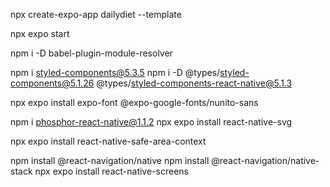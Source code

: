 npx create-expo-app dailydiet --template

npx expo start

npm i -D babel-plugin-module-resolver

npm i styled-components@5.3.5
npm i -D @types/styled-components@5.1.26 @types/styled-components-react-native@5.1.3

npx expo install expo-font @expo-google-fonts/nunito-sans

npm i phosphor-react-native@1.1.2
npx expo install react-native-svg

npx expo install react-native-safe-area-context

npm install @react-navigation/native
npm install @react-navigation/native-stack
npx expo install react-native-screens
